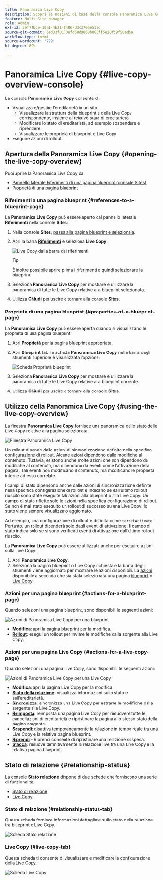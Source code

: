 ```yaml
---
title: Panoramica Live Copy
description: Scopri le nozioni di base della console Panoramica Live Copy per comprendere rapidamente lo stato delle Live Copy per la sincronizzazione dei contenuti.
feature: Multi Site Manager
role: Admin
exl-id: 3ef7fbce-10a1-4b21-8486-d3c3706e537c
source-git-commit: 5ad33f0173afd68d8868b088ff5e20fc9f58ad5a
workflow-type: tm+mt
source-wordcount: '729'
ht-degree: 89%

---
```


# Panoramica Live Copy {#live-copy-overview-console}

La console **Panoramica Live Copy** consente di:

* Visualizzare/gestire l’ereditarietà in un sito.
   * Visualizzare la struttura della blueprint e della Live Copy corrispondente, insieme al relativo stato di ereditarietà
   * Modificare lo stato di ereditarietà, ad esempio sospendere e riprendere
   * Visualizzare le proprietà di blueprint e Live Copy
* Eseguire azioni di rollout.

## Apertura della Panoramica Live Copy {#opening-the-live-copy-overview}

Puoi aprire la Panoramica Live Copy da:

* [Pannello laterale Riferimenti di una pagina blueprint (console Sites)](#opening-live-copy-overview-references-for-a-blueprint-page)
* [Proprietà di una pagina blueprint](#opening-live-copy-overview-properties-of-a-blueprint-page)

### Riferimenti a una pagina blueprint {#references-to-a-blueprint-page}

La **Panoramica Live Copy** può essere aperto dal pannello laterale **Riferimenti** nella console **Sites**:

1. Nella console **Sites**, [passa alla pagina blueprint e selezionala](/help/sites-cloud/authoring/getting-started/basic-handling.md#viewing-and-selecting-resources).
1. Apri la barra **[Riferimenti](/help/sites-cloud/authoring/getting-started/basic-handling.md#references)** e seleziona **Live Copy**.

   ![Live Copy dalla barra dei riferimenti](../assets/live-copy-references.png)

   >[!TIP]
   >
   >È inoltre possibile aprire prima i riferimenti e quindi selezionare la blueprint.

1. Seleziona **Panoramica Live Copy** per mostrare e utilizzare la panoramica di tutte le Live Copy relative alla blueprint selezionata.
1. Utilizza **Chiudi** per uscire e tornare alla console **Sites**.

### Proprietà di una pagina blueprint {#properties-of-a-blueprint-page}

La **Panoramica Live Copy** può essere aperta quando si visualizzano le proprietà di una pagina blueprint:

1. Apri **Proprietà** per la pagina blueprint appropriata.
1. Apri **Blueprint** tab: la scheda **Panoramica Live Copy** nella barra degli strumenti superiore è visualizzata l’opzione:

   ![Scheda Proprietà blueprint](../assets/live-copy-blueprint-tab.png)

1. Seleziona **Panoramica Live Copy** per mostrare e utilizzare la panoramica di tutte le Live Copy relative alla blueprint corrente.

1. Utilizza **Chiudi** per uscire e tornare alla console **Sites**.

## Utilizzo della Panoramica Live Copy {#using-the-live-copy-overview}

La finestra **Panoramica Live Copy** fornisce una panoramica dello stato delle Live Copy relative alla pagina selezionata.

![Finestra Panoramica Live Copy](../assets/live-copy-overview.png)

Un rollout dipende dalle azioni di sincronizzazione definite nella specifica configurazione di rollout. Alcune azioni dipendono dalle modifiche al contenuto. Tuttavia, esistono anche molte azioni che non dipendono da modifiche al contenuto, ma dipendono da eventi come l’attivazione della pagina. Tali eventi non modificano il contenuto, ma modificano le proprietà interne ad esso correlate.

I campi di stato dipendono anche dalle azioni di sincronizzazione definite nella specifica configurazione di rollout e indicano se dall’ultimo rollout riuscito sono state eseguite tali azioni alla blueprint o alla Live Copy. Un campo di stato riflette solo le azioni nella specifica configurazione di rollout. Se non è mai stato eseguito un rollout di successo su una Live Copy, lo stato viene sempre visualizzato aggiornato.

Ad esempio, una configurazione di rollout è definita come `targetActivate`. Pertanto, un rollout dipenderà solo dagli eventi di attivazione. Il campo di stato indica solo se si sono verificati eventi di attivazione dall’ultimo rollout riuscito.

La **Panoramica Live Copy** può essere utilizzata anche per eseguire azioni sulla Live Copy:

1. Apri **Panoramica Live Copy**.
1. Seleziona la pagina blueprint o Live Copy richiesta e la barra degli strumenti viene aggiornata per mostrare le azioni disponibili. La [azioni](overview.md#terms-used) disponibile a seconda che sia stata selezionata una pagina [blueprint](#actions-for-a-blueprint-page) o [Live Copy](#actions-for-a-live-copy-page).

### Azioni per una pagina blueprint {#actions-for-a-blueprint-page}

Quando selezioni una pagina blueprint, sono disponibili le seguenti azioni:

![Azioni di Panoramica Live Copy per una blueprint](../assets/live-copy-overview-actions-blueprint.png)

* **Modifica**: apri la pagina blueprint per la modifica.
* **[Rollout](overview.md#rollout-and-synchronize)**: esegui un rollout per inviare le modifiche dalla sorgente alla Live Copy.

### Azioni per una pagina Live Copy {#actions-for-a-live-copy-page}

Quando selezioni una pagina Live Copy, sono disponibili le seguenti azioni:

![Azioni di Panoramica Live Copy per una Live Copy](../assets/live-copy-overview-actions.png)

* **Modifica**: apri la pagina Live Copy per la modifica.
* **[Stato della relazione](#relationship-status)**: visualizza informazioni sullo stato e sull’ereditarietà.
* **[Sincronizza](overview.md#rollout-and-synchronize)**: sincronizza una Live Copy per estrarre le modifiche dalla sorgente alla Live Copy.
* **[Reimposta](creating-live-copies.md#resetting-a-live-copy-page)**: reimposta una pagina Live Copy per rimuovere tutte le cancellazioni di ereditarietà e ripristinare la pagina allo stesso stato della pagina sorgente.
* **[Sospendi](overview.md#suspending-and-cancelling-inheritance-and-synchronization)**: disattiva temporaneamente la relazione in tempo reale tra una Live Copy e la relativa pagina blueprint.
* **[Riprendi](creating-live-copies.md#resuming-inheritance-for-a-page)** - Riprendi consente di ripristinare una relazione sospesa.
* **[Stacca](overview.md#detaching-a-live-copy)**: rimuove definitivamente la relazione live tra una Live Copy e la relativa pagina blueprint.

## Stato di relazione {#relationship-status}

La console **Stato relazione** dispone di due schede che forniscono una serie di funzionalità.

* [Stato di relazione](#relationship-status-tab)
* [Live Copy ](#live-copy-tab)

### Stato di relazione {#relationship-status-tab}

Questa scheda fornisce informazioni dettagliate sullo stato della relazione tra blueprint e Live Copy.

![Scheda Stato relazione](../assets/live-copy-relationship-status.png)

### Live Copy  {#live-copy-tab}

Questa scheda ti consente di visualizzare e modificare la configurazione della Live Copy.

![Scheda Live Copy](../assets/live-copy-relationship-status-live-copy.png)
